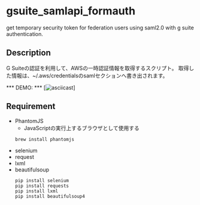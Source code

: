 # gsuite_samlapi_formauth
get temporary security token for federation users using saml2.0 with g suite authentication.

## Description
G Suiteの認証を利用して、AWSの一時認証情報を取得するスクリプト。
取得した情報は、~/.aws/credentialsのsamlセクションへ書き出されます。

*** DEMO: ***
[![asciicast](https://asciinema.org/a/cu382jvwzb7cl7p8fic0ignr1?speed=2&autoplay=1)]

## Requirement
- PhantomJS
  - JavaScriptの実行上するブラウザとして使用する
  ```
  brew install phantomjs
  ```
- selenium
- request
- lxml
- beautifulsoup
  ```
  pip install selenium
  pip install requests
  pip install lxml
  pip install beautifulsoup4
  ```


